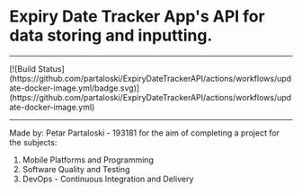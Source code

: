 <h1>Expiry Date Tracker App's API for data storing and inputting.</h1>
<hr/>
[![Build Status](https://github.com/partaloski/ExpiryDateTrackerAPI/actions/workflows/update-docker-image.yml/badge.svg)](https://github.com/partaloski/ExpiryDateTrackerAPI/actions/workflows/update-docker-image.yml)
<hr/>
<p>Made by: Petar Partaloski - 193181 for the aim of completing a project for the subjects:</p>
<ol>
  <li>Mobile Platforms and Programming</li>
  <li>Software Quality and Testing</li>
  <li>DevOps - Continuous Integration and Delivery</li>
</ol>
